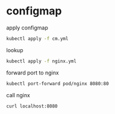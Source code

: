 # configmap

apply configmap

```sh
kubectl apply -f cm.yml
```

lookup

```sh
kubectl apply -f nginx.yml
```

forward port to nginx

```sh
kubectl port-forward pod/nginx 8080:80
```

call nginx

```sh
curl localhost:8080
```